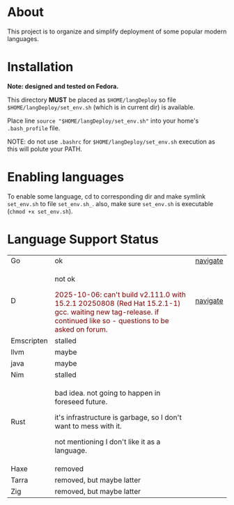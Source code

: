 # About

This project is to organize and simplify deployment of some popular
modern languages.

# Installation

**Note: designed and tested on Fedora.**

This directory **MUST** be placed as `$HOME/langDeploy` so file
`$HOME/langDeploy/set_env.sh` (which is in current dir) is available.

Place line `source "$HOME/langDeploy/set_env.sh"` into your home's
`.bash_profile` file.

NOTE: do not use `.bashrc` for `$HOME/langDeploy/set_env.sh` execution as
this will polute your PATH.

# Enabling languages

To enable some language, cd to corresponding dir and make symlink
`set_env.sh` to file `set_env.sh_`. also, make sure `set_env.sh` is
executable (`chmod +x set_env.sh`).

# Language Support Status

<table>
<tr>
    <td>Go</td><td>ok</td><td><a href="./go">navigate</a></td>
</tr>
<tr>
    <td>D</td>
    <td>
        <p>not ok</p>
        <div style="color: maroon;">
            2025-10-06: can't build v2.111.0 with 15.2.1 20250808 (Red Hat 15.2.1-1) gcc.
            waiting new tag-release. if continued like so - questions to be asked on forum.
        </div>
    </td>
    <td><a href="./d">navigate</a></td>
</tr>
<tr>
    <td>Emscripten</td><td>stalled</td><td></td>
</tr>

<tr>
    <td>llvm</td><td>maybe</td><td></td>
</tr>
<tr>
    <td>java</td><td>maybe</td><td></td>
</tr>

<tr>
    <td>Nim</td><td>stalled</td><td></td>
</tr>
<tr>
    <td>Rust</td>
    <td>
        <p>bad idea. not going to happen in foreseed future.</p>
        <p>it's infrastructure is garbage, so I don't want to mess with it.</p>
        <p>not mentioning I don't like it as a language.</p>
    </td>
    <td></td>
</tr>

<tr>
    <td>Haxe</td><td>removed</td><td></td>
</tr>
<tr>
    <td>Tarra</td><td>removed, but maybe latter</td><td></td>
</tr>
<tr>
    <td>Zig</td><td>removed, but maybe latter</td><td></td>
</tr>
</table>
